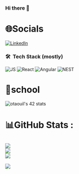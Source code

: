 ### Hi there 👋

# 🌐Socials
[![LinkedIn](https://img.shields.io/badge/LinkedIn-%230077B5.svg?logo=linkedin&logoColor=white)](https://www.linkedin.com/in/omar-taouil-0ba75b17a) 
### 🛠 &nbsp;Tech Stack (mostly)

![JS](https://img.shields.io/badge/javascript-%236DB33F.svg?style=for-the-badge&logo=javascript&logoColor=white)
![React](https://img.shields.io/badge/REACT-%236DB33F.svg?style=for-the-badge&logo=react&logoColor=white)
![Angular](https://img.shields.io/badge/Angular-%236DB33F.svg?style=for-the-badge&logo=angular&logoColor=white)
![NEST](https://img.shields.io/badge/nestjs-%236DB33F.svg?style=for-the-badge&logo=nestjs&logoColor=white)




# 🏫school
![otaouil's 42 stats](https://badge.mediaplus.ma/kettlebells/otaouil)

# 📊GitHub Stats :
![](https://github-readme-stats.vercel.app/api?username=liltwl&theme=dark&hide_border=true&include_all_commits=true&count_private=true)<br/>
![](https://github-readme-streak-stats.herokuapp.com/?user=liltwl&theme=dark&hide_border=true)<br/>
![](https://github-readme-stats.vercel.app/api/top-langs/?username=liltwl&theme=dark&hide_border=true&include_all_commits=true&count_private=true&layout=compact&hide=php,html,javascript,css,scss,dart)
---
![](https://komarev.com/ghpvc/?username=liltwl&label=Visitors+Count&color=brightgreen)


